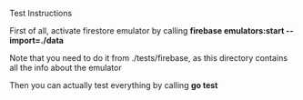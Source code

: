 Test Instructions

First of all, activate firestore emulator by calling
    **firebase emulators:start --import=./data**

Note that you need to do it from ./tests/firebase,
as this directory contains all the info about the emulator

Then you can actually test everything by calling
    **go test**